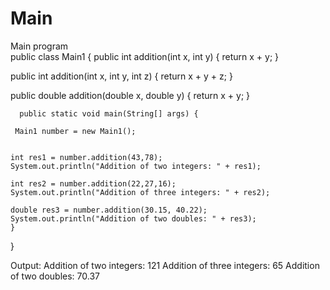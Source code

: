 # Main
Main program  
 public class Main1 {
 public int addition(int x, int y) {
    return x + y;
  }


  public int addition(int x, int y, int z) {
    return x + y + z;
  }

  
  public double addition(double x, double y) {
    return x + y;
  }

      public static void main(String[] args) {
      
     Main1 number = new Main1();


    int res1 = number.addition(43,78);
    System.out.println("Addition of two integers: " + res1);

    int res2 = number.addition(22,27,16);
    System.out.println("Addition of three integers: " + res2);

    double res3 = number.addition(30.15, 40.22);
    System.out.println("Addition of two doubles: " + res3);    
    }
    
}

Output:
Addition of two integers: 121
Addition of three integers: 65
Addition of two doubles: 70.37
